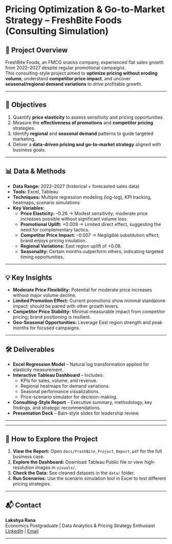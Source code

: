 # Pricing Optimization & Go-to-Market Strategy – FreshBite Foods (Consulting Simulation)

## 📌 Project Overview
FreshBite Foods, an FMCG snacks company, experienced flat sales growth from 2022–2027 despite regular promotional campaigns.  
This consulting-style project aimed to **optimize pricing without eroding volume**, understand **competitor price impact**, and uncover **seasonal/regional demand variations** to drive profitable growth.

---

## 🎯 Objectives
1. Quantify **price elasticity** to assess sensitivity and pricing opportunities.
2. Measure the **effectiveness of promotions** and **competitor pricing** strategies.
3. Identify **regional** and **seasonal demand** patterns to guide targeted marketing.
4. Deliver a **data-driven pricing and go-to-market strategy** aligned with business goals.

---

## 📊 Data & Methods
- **Data Range:** 2022–2027 (historical + forecasted sales data)
- **Tools:** Excel, Tableau
- **Techniques:** Multiple regression modeling (log-log), KPI tracking, heatmaps, scenario simulations
- **Key Variables:**
  - **Price Elasticity:** –0.26 → Modest sensitivity; moderate price increases possible without significant volume loss.
  - **Promotional Uplift:** +0.009 → Limited direct effect, suggesting the need for complementary tactics.
  - **Competitor Price Impact:** –0.007 → Negligible substitution effect; brand enjoys pricing insulation.
  - **Regional Variations:** East region uplift of +0.08.
  - **Seasonality:** Certain months outperform others, indicating targeted timing opportunities.

---

## 💡 Key Insights
- **Moderate Price Flexibility:** Potential for moderate price increases without major volume decline.
- **Limited Promotion Effect:** Current promotions show minimal standalone impact; should be paired with other growth levers.
- **Competitor Price Stability:** Minimal measurable impact from competitor pricing; brand positioning is resilient.
- **Geo-Seasonal Opportunities:** Leverage East region strength and peak months for focused campaigns.

---

## 🛠 Deliverables
- **Excel Regression Model** – Natural log transformation applied for elasticity measurement.
- **Interactive Tableau Dashboard** – Includes:
  - KPIs for sales, volume, and revenue.
  - Regional heatmaps for demand variations.
  - Seasonal performance visualizations.
  - Price-scenario simulator for decision-making.
- **Consulting-Style Report** – Executive summary, methodology, key findings, and strategic recommendations.
- **Presentation Deck** – Bain-style slides for leadership review.

---


---

## 🚀 How to Explore the Project
1. **View the Report:** Open `docs/FreshBite_Project_Report.pdf` for the full business case.
2. **Explore the Dashboard:** Download Tableau Public file or view high-resolution images in `visuals/`.
3. **Check the Data:** See cleaned datasets in the `data/` folder.
4. **Run Scenarios:** Use the scenario simulation tool in Excel to test different pricing strategies.

---

## 📬 Contact
**Lakshya Rana**  
Economics Postgraduate | Data Analytics & Pricing Strategy Enthusiast  
[LinkedIn](https://www.linkedin.com/in/lakshyarana01) | [Email](mailto:lakshyarana1806@gmail.com)

---
